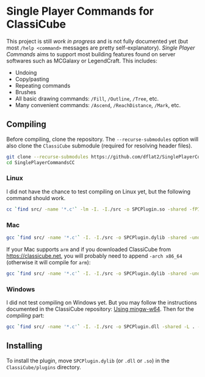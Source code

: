 # Single Player Commands for ClassiCube

This project is still _work in progress_ and is not fully documented yet (but most `/help <command>` messages are pretty self-explanatory). _Single Player Commands_ aims to support most building features found on server softwares such as MCGalaxy or LegendCraft. This includes:

+ Undoing
+ Copy/pasting
+ Repeating commands
+ Brushes
+ All basic drawing commands: `/Fill`, `/Outline`, `/Tree`, etc.
+ Many convenient commands: `/Ascend`, `/ReachDistance`, `/Mark`, etc.

## Compiling

Before compiling, clone the repository. The `--recurse-submodules` option will also clone the `ClassiCube` submodule (required for resolving header files).

```bash
git clone --recurse-submodules https://github.com/dflat2/SinglePlayerCommandsCC.git
cd SinglePlayerCommandsCC
```

### Linux

I did not have the chance to test compiling on Linux yet, but the following command should work.

```bash
cc `find src/ -name '*.c'` -lm -I. -I./src -o SPCPlugin.so -shared -fPIC
```

### Mac

```bash
gcc `find src/ -name '*.c'` -I. -I./src -o SPCPlugin.dylib -shared -undefined dynamic_lookup
```

If your Mac supports `arm` and if you downloaded ClassiCube from <https://classicube.net>, you will probably need to append `-arch x86_64` (otherwise it will compile for `arm`):

```bash
gcc `find src/ -name '*.c'` -I. -I./src -o SPCPlugin.dylib -shared -undefined dynamic_lookup -arch x86_64
```

### Windows

I did not test compiling on Windows yet. But you may follow the instructions documented in the ClassiCube repository: [Using mingw-w64](https://github.com/UnknownShadow200/ClassiCube/blob/master/doc/plugin-dev.md#using-mingw-w64). Then for the _compiling_ part:

```bash
gcc `find src/ -name '*.c'` -I. -I./src -o SPCPlugin.dll -shared -L . -lClassiCube
```

## Installing

To install the plugin, move `SPCPlugin.dylib` (or `.dll` or `.so`) in the `ClassiCube/plugins` directory.
